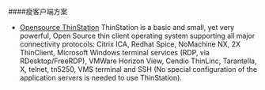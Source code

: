 ####瘦客户端方案
* [Opensource ThinStation](https://github.com/Thinstation/thinstation)
ThinStation is a basic and small, yet very powerful, Open Source thin client operating system supporting all major connectivity protocols: Citrix ICA, Redhat Spice, NoMachine NX, 2X ThinClient, Microsoft Windows terminal services (RDP, via RDesktop/FreeRDP), VMWare Horizon View, Cendio ThinLinc, Tarantella, X, telnet, tn5250, VMS terminal and SSH (No special configuration of the application servers is needed to use ThinStation).
